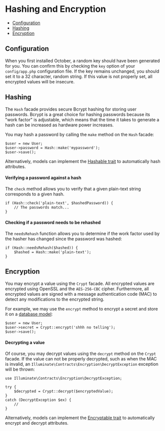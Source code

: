 # Hashing and Encryption

- [Configuration](#configuration)
- [Hashing](#hashing)
- [Encryption](#encryption)

<a name="configuration"></a>
## Configuration

When you first installed October, a random key should have been generated for you. You can confirm this by checking the `key` option of your `config/app.php` configuration file. If the key remains unchanged, you should set it to a 32 character, random string. If this value is not properly set, all encrypted values will be insecure.

<a name="hashing"></a>
## Hashing

The `Hash` facade provides secure Bcrypt hashing for storing user passwords. Bcrypt is a great choice for hashing passwords because its "work factor" is adjustable, which means that the time it takes to generate a hash can be increased as hardware power increases.

You may hash a password by calling the `make` method on the `Hash` facade:

    $user = new User;
    $user->password = Hash::make('mypassword');
    $user->save();

Alternatively, models can implement the [Hashable trait](../database/traits#hashable) to automatically hash attributes.

#### Verifying a password against a hash

The `check` method allows you to verify that a given plain-text string corresponds to a given hash.

    if (Hash::check('plain-text', $hashedPassword)) {
        // The passwords match...
    }

#### Checking if a password needs to be rehashed

The `needsRehash` function allows you to determine if the work factor used by the hasher has changed since the password was hashed:

    if (Hash::needsRehash($hashed)) {
        $hashed = Hash::make('plain-text');
    }

<a name="encryption"></a>
## Encryption

You may encrypt a value using the `Crypt` facade. All encrypted values are encrypted using OpenSSL and the `AES-256-CBC` cipher. Furthermore, all encrypted values are signed with a message authentication code (MAC) to detect any modifications to the encrypted string.

For example, we may use the `encrypt` method to encrypt a secret and store it on a [database model](../database/model):

    $user = new User;
    $user->secret = Crypt::encrypt('shhh no telling');
    $user->save();

#### Decrypting a value

Of course, you may decrypt values using the `decrypt` method on the `Crypt` facade. If the value can not be properly decrypted, such as when the MAC is invalid, an `Illuminate\Contracts\Encryption\DecryptException` exception will be thrown:

    use Illuminate\Contracts\Encryption\DecryptException;

    try {
        $decrypted = Crypt::decrypt($encryptedValue);
    }
    catch (DecryptException $ex) {
        //
    }

Alternatively, models can implement the [Encryptable trait](../database/traits#encryptable) to automatically encrypt and decrypt attributes.
